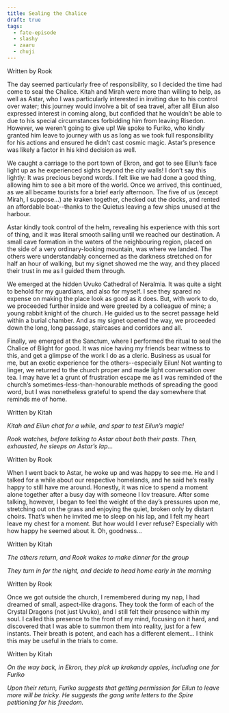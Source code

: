 ```yaml
---
title: Sealing the Chalice
draft: true
tags:
  - fate-episode
  - slashy
  - zaaru
  - chuji
---
```

<p class="rook">Written by Rook</p>

The day seemed particularly free of responsibility, so I decided the time had come to seal the Chalice. Kitah and Mirah were more than willing to help, as well as Astar, who I was particularly interested in inviting due to his control over water; this journey would involve a bit of sea travel, after all! Eilun also expressed interest in coming along, but confided that he wouldn’t be able to due to his special circumstances forbidding him from leaving Risedon. However, we weren’t going to give up! We spoke to Furiko, who kindly granted him leave to journey with us as long as we took full responsibility for his actions and ensured he didn’t cast cosmic magic. Astar’s presence was likely a factor in his kind decision as well.

  

We caught a carriage to the port town of Ekron, and got to see Eilun’s face light up as he experienced sights beyond the city walls! I don’t say this lightly: It was precious beyond words. I felt like we had done a good thing, allowing him to see a bit more of the world. Once we arrived, this continued, as we all became tourists for a brief early afternoon. The five of us (except Mirah, I suppose…) ate kraken together, checked out the docks, and rented an affordable boat--thanks to the Quietus leaving a few ships unused at the harbour.

  

Astar kindly took control of the helm, revealing his experience with this sort of thing, and it was literal smooth sailing until we reached our destination. A small cave formation in the waters of the neighbouring region, placed on the side of a very ordinary-looking mountain, was where we landed. The others were understandably concerned as the darkness stretched on for half an hour of walking, but my signet showed me the way, and they placed their trust in me as I guided them through.

  

We emerged at the hidden Uvuko Cathedral of Neralmia. It was quite a sight to behold for my guardians, and also for myself. I see they spared no expense on making the place look as good as it does. But, with work to do, we proceeded further inside and were greeted by a colleague of mine; a young rabbit knight of the church. He guided us to the secret passage held within a burial chamber. And as my signet opened the way, we proceeded down the long, long passage, staircases and corridors and all.

  

Finally, we emerged at the Sanctum, where I performed the ritual to seal the Chalice of Blight for good. It was nice having my friends bear witness to this, and get a glimpse of the work I do as a cleric. Business as usual for me, but an exotic experience for the others--especially Eilun! Not wanting to linger, we returned to the church proper and made light conversation over tea. I may have let a grunt of frustration escape me as I was reminded of the church’s sometimes-less-than-honourable methods of spreading the good word, but I was nonetheless grateful to spend the day somewhere that reminds me of home.

<p class="kitah">Written by Kitah</p>

*Kitah and Eilun chat for a while, and spar to test Eilun’s magic!*

*Rook watches, before talking to Astar about both their pasts. Then, exhausted, he sleeps on Astar’s lap…*

<p class="rook">Written by Rook</p>

When I went back to Astar, he woke up and was happy to see me. He and I talked for a while about our respective homelands, and he said he’s really happy to still have me around. Honestly, it was nice to spend a moment alone together after a busy day with someone I lov treasure. After some talking, however, I began to feel the weight of the day’s pressures upon me, stretching out on the grass and enjoying the quiet, broken only by distant choirs. That’s when he invited me to sleep on his lap, and I felt my heart leave my chest for a moment. But how would I ever refuse? Especially with how happy he seemed about it. Oh, goodness…

 <p class="kitah">Written by Kitah</p>

*The others return, and Rook wakes to make dinner for the group*

*They turn in for the night, and decide to head home early in the morning*

<p class="rook">Written by Rook</p>

Once we got outside the church, I remembered during my nap, I had dreamed of small, aspect-like dragons. They took the form of each of the Crystal Dragons (not just Uvuko), and I still felt their presence within my soul. I called this presence to the front of my mind, focusing on it hard, and discovered that I was able to summon them into reality, just for a few instants. Their breath is potent, and each has a different element… I think this may be useful in the trials to come.

  <p class="kitah">Written by Kitah</p>

*On the way back, in Ekron, they pick up krakandy apples, including one for Furiko*

*Upon their return, Furiko suggests that getting permission for Eilun to leave more will be tricky. He suggests the gang write letters to the Spire petitioning for his freedom.*